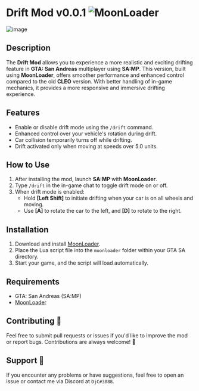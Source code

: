 # Drift Mod v0.0.1 ![MoonLoader](https://img.shields.io/badge/MoonLoader-compatible-green.svg)

![image](https://github.com/user-attachments/assets/197fb796-8288-4095-97c4-25a54c1c0603)

## Description

The **Drift Mod** allows you to experience a more realistic and exciting drifting feature in **GTA: San Andreas** multiplayer using **SA:MP**. This version, built using **MoonLoader**, offers smoother performance and enhanced control compared to the old **CLEO** version. With better handling of in-game mechanics, it provides a more responsive and immersive drifting experience.

## Features
- Enable or disable drift mode using the `/drift` command.
- Enhanced control over your vehicle's rotation during drift.
- Car collision temporarily turns off while drifting.
- Drift activated only when moving at speeds over 5.0 units.

## How to Use

1. After installing the mod, launch **SA:MP** with **MoonLoader**.
2. Type `/drift` in the in-game chat to toggle drift mode on or off.
3. When drift mode is enabled:
   - Hold **[Left Shift]** to initiate drifting when your car is on all wheels and moving.
   - Use **[A]** to rotate the car to the left, and **[D]** to rotate to the right.

## Installation

1. Download and install [MoonLoader](https://blast.hk/threads/13305/).
2. Place the Lua script file into the `moonloader` folder within your GTA SA directory.
3. Start your game, and the script will load automatically.

## Requirements
- GTA: San Andreas (SA:MP)
- [MoonLoader](https://blast.hk/threads/13305/)

## Contributing 🤝
Feel free to submit pull requests or issues if you'd like to improve the mod or report bugs. Contributions are always welcome! 🙌

## Support 💬
If you encounter any problems or have suggestions, feel free to open an issue or contact me via Discord at `DjC#3088`.

